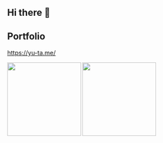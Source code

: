 ## Hi there 👋

## Portfolio

https://yu-ta.me/

<a href="https://github.com/tocoteron">
  <img align="left" height="170px" src="https://github-readme-stats.vercel.app/api?username=fuji-yu&count_private=true&show_icons=true&theme=dracula" />
</a>
<a href="https://github.com/tocoteron">
  <img align="left" height="170px" src="https://github-readme-stats.vercel.app/api/top-langs/?username=fuji-yu&layout=compact&theme=dracula" />
</a>
